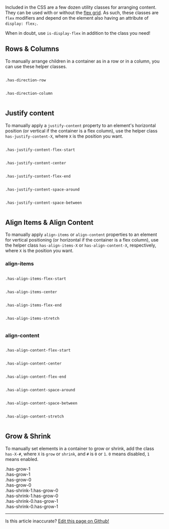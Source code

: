 Included in the CSS are a few dozen utility classes for arranging content. They can be used with or without the [flex grid](/docs/layout/grid). As such, these classes are `flex` modifiers and depend on the element also having an attribute of `display: flex;`. 

When in doubt, use `is-display-flex` in addition to the class you need!

## Rows & Columns

To manually arrange children in a container as in a row or in a column, you can use these helper classes.

<div class="row">
  <div class="small-6 xsmall-12 columns">
    <p><code>.has-direction-row</code></p>
    <div class="has-display-flex filler-bg has-direction-row">
      <div class="has-grow-1 filler has-padding has-margin-1 has-shrink-1"></div>
      <div class="has-grow-1 filler has-padding has-margin-1 has-shrink-1"></div>
    </div>
  </div>
  <div class="small-6 xsmall-12 columns">
    <p><code>.has-direction-column</code></p>
    <div class="has-display-flex filler-bg has-direction-column">
      <div class="filler has-margin-1 has-shrink-1 has-padding"></div>
      <div class="filler has-margin-1 has-shrink-1 has-padding"></div>
    </div>
  </div>
</div>

## Justify content

To manually apply a `justify-content` property to an element's horizontal position (or vertical if the container is a flex column), use the helper class `has-justify-content-X`, where `X` is the position you want.

<div class="row">
  <div class="large-3 small-6 xsmall-12 columns">
    <p><code>.has-justify-content-flex-start</code></p>
    <div class="static-box has-display-flex filler-bg has-justify-content-flex-start">
      <div class="filler has-padding has-margin-1 has-shrink-1"></div>
    </div>
  </div>
  <div class="large-3 small-6 xsmall-12 columns">
    <p><code>.has-justify-content-center</code></p>
    <div class="static-box has-display-flex filler-bg has-justify-content-center">
      <div class="filler has-padding has-margin-1 has-shrink-1"></div>
    </div>
  </div>
  <div class="large-3 small-6 xsmall-12 columns">
    <p><code>.has-justify-content-flex-end</code></p>
    <div class="static-box has-display-flex filler-bg has-justify-content-flex-end">
      <div class="filler has-padding has-margin-1 has-shrink-1"></div>
    </div>
  </div>
  <div class="large-3 small-6 xsmall-12 columns">
    <p><code>.has-justify-content-space-around</code></p>
    <div class="static-box has-display-flex filler-bg has-justify-content-space-around">
      <div class="filler has-padding has-margin-1 has-shrink-1"></div>
      <div class="filler has-padding has-margin-1 has-shrink-1"></div>
    </div>
  </div>
  <div class="large-3 small-6 xsmall-12 columns">
    <p><code>.has-justify-content-space-between</code></p>
    <div class="static-box has-display-flex filler-bg has-justify-content-space-between">
      <div class="filler has-padding has-margin-1 has-shrink-1"></div>
      <div class="filler has-padding has-margin-1 has-shrink-1"></div>
    </div>
  </div>
</div>

## Align Items & Align Content

To manually apply `align-items` or `align-content` properties to an element for vertical positioning (or horizontal if the container is a flex column), use the helper class `has-align-items-X` or `has-align-content-X`, respectively, where `X` is the position you want.

### align-items

<div class="row">
  <div class="large-3 small-6 xsmall-12 columns">
    <p><code>.has-align-items-flex-start</code></p>
    <div class="static-height has-display-flex filler-bg has-align-items-flex-start">
      <div class="filler has-padding has-margin-1 has-shrink-1"></div>
    </div>
  </div>
  <div class="large-3 small-6 xsmall-12 columns">
    <p><code>.has-align-items-center</code></p>
    <div class="static-height has-display-flex filler-bg has-align-items-center">
      <div class="filler has-padding has-margin-1 has-shrink-1"></div>
    </div>
  </div>
  <div class="large-3 small-6 xsmall-12 columns">
    <p><code>.has-align-items-flex-end</code></p>
    <div class="static-height has-display-flex filler-bg has-align-items-flex-end">
      <div class="filler has-padding has-margin-1 has-shrink-1"></div>
    </div>
  </div>
  <div class="large-3 small-6 xsmall-12 columns">
    <p><code>.has-align-items-stretch</code></p>
    <div class="static-height has-display-flex filler-bg has-align-items-stretch">
      <div class="filler has-padding has-margin-1 has-shrink-1"></div>
    </div>
  </div>
</div>

### align-content

<div class="row">
  <div class="large-3 small-6 xsmall-12 columns">
    <p><code>.has-align-content-flex-start</code></p>
    <div class="static-height row filler-bg has-align-content-flex-start">
      <div class="filler xsmall-12 columns has-padding has-margin-1 has-shrink-1 has-no-margin-start has-no-margin-end"></div>
      <div class="filler xsmall-12 columns has-padding has-margin-1 has-shrink-1 has-no-margin-start has-no-margin-end"></div>
    </div>
  </div>
  <div class="large-3 small-6 xsmall-12 columns">
    <p><code>.has-align-content-center</code></p>
    <div class="static-height row filler-bg has-align-content-center">
      <div class="filler xsmall-12 columns has-padding has-margin-1 has-shrink-1 has-no-margin-start has-no-margin-end"></div>
      <div class="filler xsmall-12 columns has-padding has-margin-1 has-shrink-1 has-no-margin-start has-no-margin-end"></div>
    </div>
  </div>
  <div class="large-3 small-6 xsmall-12 columns">
    <p><code>.has-align-content-flex-end</code></p>
    <div class="static-height row filler-bg has-align-content-flex-end">
      <div class="filler xsmall-12 columns has-padding has-margin-1 has-shrink-1 has-no-margin-start has-no-margin-end"></div>
      <div class="filler xsmall-12 columns has-padding has-margin-1 has-shrink-1 has-no-margin-start has-no-margin-end"></div>
    </div>
  </div>
  <div class="large-3 small-6 xsmall-12 columns">
    <p><code>.has-align-content-space-around</code></p>
    <div class="static-height row filler-bg has-align-content-space-around">
      <div class="filler xsmall-12 columns has-padding has-margin-1 has-shrink-1 has-no-margin-start has-no-margin-end"></div>
      <div class="filler xsmall-12 columns has-padding has-margin-1 has-shrink-1 has-no-margin-start has-no-margin-end"></div>
    </div>
  </div>
  <div class="large-3 small-6 xsmall-12 columns">
    <p><code>.has-align-content-space-between</code></p>
    <div class="static-height row filler-bg has-align-content-space-between">
      <div class="filler xsmall-12 columns has-padding has-margin-1 has-shrink-1 has-no-margin-start has-no-margin-end"></div>
      <div class="filler xsmall-12 columns has-padding has-margin-1 has-shrink-1 has-no-margin-start has-no-margin-end"></div>
    </div>
  </div>
  <div class="large-3 small-6 xsmall-12 columns">
    <p><code>.has-align-content-stretch</code></p>
    <div class="static-height row filler-bg has-align-content-stretch">
      <div class="filler xsmall-12 columns has-padding has-margin-1 has-shrink-1 has-no-margin-start has-no-margin-end"></div>
      <div class="filler xsmall-12 columns has-padding has-margin-1 has-shrink-1 has-no-margin-start has-no-margin-end"></div>
    </div>
  </div>
</div>

## Grow & Shrink

To manually set elements in a container to grow or shrink, add the class `has-X-#`, where `X` is `grow` or `shrink`, and `#` is `0` or `1`. `0` means disabled, `1` means enabled. 

<div class="row">
  <div class="large-6 xsmall-12 columns">
    <div class="has-display-flex filler-bg has-direction-row">
      <div class="has-grow-1 filler has-padding has-margin-1 has-shrink-1">.has-grow-1</div>
      <div class="has-grow-1 filler has-padding has-margin-1 has-shrink-1">.has-grow-1</div>
    </div>
  </div>
  <div class="large-6 xsmall-12 columns">
    <div class="has-display-flex filler-bg has-direction-row">
      <div class="has-grow-0 filler has-padding has-margin-1 has-shrink-1">.has-grow-0</div>
      <div class="has-grow-0 filler has-padding has-margin-1 has-shrink-1">.has-grow-0</div>
    </div>
  </div>
</div>

<div class="row">
  <div class="large-6 xsmall-12 columns">
    <div class="has-display-flex filler-bg has-direction-row">
      <div class="has-shrink-1 has-grow-0 filler has-padding has-margin-1 has-shrink-1">.has-shrink-1.has-grow-0</div>
      <div class="has-shrink-1 has-grow-0 filler has-padding has-margin-1 has-shrink-1">.has-shrink-1.has-grow-0</div>
    </div>
  </div>
  <div class="large-6 xsmall-12 columns">
    <div class="has-display-flex filler-bg has-direction-row">
      <div class="has-shrink-0 has-grow-1 filler has-padding has-margin-1 has-shrink-1">.has-shrink-0.has-grow-1</div>
      <div class="has-shrink-0 has-grow-1 filler has-padding has-margin-1 has-shrink-1">.has-shrink-0.has-grow-1</div>
    </div>
  </div>
</div>

<hr />
<p class="has-text-end">Is this article inaccurate? <a href="https://github.com/geotrev/undernet/tree/master/app/docs/alignment.md">Edit this page on Github!</a></p>
